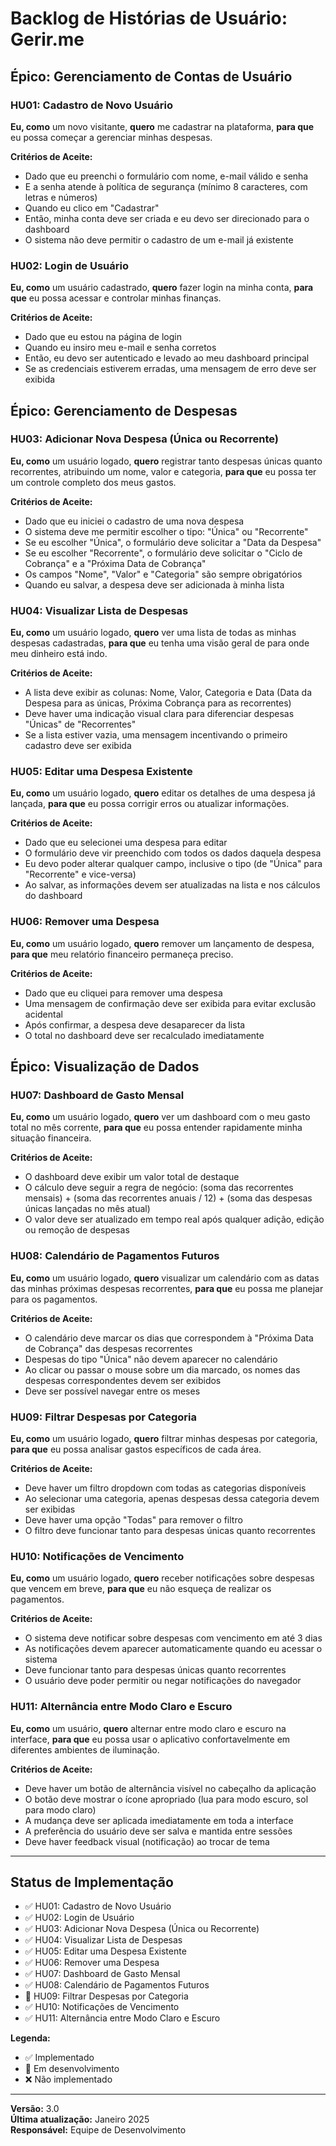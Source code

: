 # Backlog de Histórias de Usuário: Gerir.me

## Épico: Gerenciamento de Contas de Usuário

### HU01: Cadastro de Novo Usuário
**Eu, como** um novo visitante, **quero** me cadastrar na plataforma, **para que** eu possa começar a gerenciar minhas despesas.

**Critérios de Aceite:**
- Dado que eu preenchi o formulário com nome, e-mail válido e senha
- E a senha atende à política de segurança (mínimo 8 caracteres, com letras e números)
- Quando eu clico em "Cadastrar"
- Então, minha conta deve ser criada e eu devo ser direcionado para o dashboard
- O sistema não deve permitir o cadastro de um e-mail já existente

### HU02: Login de Usuário
**Eu, como** um usuário cadastrado, **quero** fazer login na minha conta, **para que** eu possa acessar e controlar minhas finanças.

**Critérios de Aceite:**
- Dado que eu estou na página de login
- Quando eu insiro meu e-mail e senha corretos
- Então, eu devo ser autenticado e levado ao meu dashboard principal
- Se as credenciais estiverem erradas, uma mensagem de erro deve ser exibida

## Épico: Gerenciamento de Despesas

### HU03: Adicionar Nova Despesa (Única ou Recorrente)
**Eu, como** um usuário logado, **quero** registrar tanto despesas únicas quanto recorrentes, atribuindo um nome, valor e categoria, **para que** eu possa ter um controle completo dos meus gastos.

**Critérios de Aceite:**
- Dado que eu iniciei o cadastro de uma nova despesa
- O sistema deve me permitir escolher o tipo: "Única" ou "Recorrente"
- Se eu escolher "Única", o formulário deve solicitar a "Data da Despesa"
- Se eu escolher "Recorrente", o formulário deve solicitar o "Ciclo de Cobrança" e a "Próxima Data de Cobrança"
- Os campos "Nome", "Valor" e "Categoria" são sempre obrigatórios
- Quando eu salvar, a despesa deve ser adicionada à minha lista

### HU04: Visualizar Lista de Despesas
**Eu, como** um usuário logado, **quero** ver uma lista de todas as minhas despesas cadastradas, **para que** eu tenha uma visão geral de para onde meu dinheiro está indo.

**Critérios de Aceite:**
- A lista deve exibir as colunas: Nome, Valor, Categoria e Data (Data da Despesa para as únicas, Próxima Cobrança para as recorrentes)
- Deve haver uma indicação visual clara para diferenciar despesas "Únicas" de "Recorrentes"
- Se a lista estiver vazia, uma mensagem incentivando o primeiro cadastro deve ser exibida

### HU05: Editar uma Despesa Existente
**Eu, como** um usuário logado, **quero** editar os detalhes de uma despesa já lançada, **para que** eu possa corrigir erros ou atualizar informações.

**Critérios de Aceite:**
- Dado que eu selecionei uma despesa para editar
- O formulário deve vir preenchido com todos os dados daquela despesa
- Eu devo poder alterar qualquer campo, inclusive o tipo (de "Única" para "Recorrente" e vice-versa)
- Ao salvar, as informações devem ser atualizadas na lista e nos cálculos do dashboard

### HU06: Remover uma Despesa
**Eu, como** um usuário logado, **quero** remover um lançamento de despesa, **para que** meu relatório financeiro permaneça preciso.

**Critérios de Aceite:**
- Dado que eu cliquei para remover uma despesa
- Uma mensagem de confirmação deve ser exibida para evitar exclusão acidental
- Após confirmar, a despesa deve desaparecer da lista
- O total no dashboard deve ser recalculado imediatamente

## Épico: Visualização de Dados

### HU07: Dashboard de Gasto Mensal
**Eu, como** um usuário logado, **quero** ver um dashboard com o meu gasto total no mês corrente, **para que** eu possa entender rapidamente minha situação financeira.

**Critérios de Aceite:**
- O dashboard deve exibir um valor total de destaque
- O cálculo deve seguir a regra de negócio: (soma das recorrentes mensais) + (soma das recorrentes anuais / 12) + (soma das despesas únicas lançadas no mês atual)
- O valor deve ser atualizado em tempo real após qualquer adição, edição ou remoção de despesas

### HU08: Calendário de Pagamentos Futuros
**Eu, como** um usuário logado, **quero** visualizar um calendário com as datas das minhas próximas despesas recorrentes, **para que** eu possa me planejar para os pagamentos.

**Critérios de Aceite:**
- O calendário deve marcar os dias que correspondem à "Próxima Data de Cobrança" das despesas recorrentes
- Despesas do tipo "Única" não devem aparecer no calendário
- Ao clicar ou passar o mouse sobre um dia marcado, os nomes das despesas correspondentes devem ser exibidos
- Deve ser possível navegar entre os meses

### HU09: Filtrar Despesas por Categoria
**Eu, como** um usuário logado, **quero** filtrar minhas despesas por categoria, **para que** eu possa analisar gastos específicos de cada área.

**Critérios de Aceite:**
- Deve haver um filtro dropdown com todas as categorias disponíveis
- Ao selecionar uma categoria, apenas despesas dessa categoria devem ser exibidas
- Deve haver uma opção "Todas" para remover o filtro
- O filtro deve funcionar tanto para despesas únicas quanto recorrentes

### HU10: Notificações de Vencimento
**Eu, como** um usuário logado, **quero** receber notificações sobre despesas que vencem em breve, **para que** eu não esqueça de realizar os pagamentos.

**Critérios de Aceite:**
- O sistema deve notificar sobre despesas com vencimento em até 3 dias
- As notificações devem aparecer automaticamente quando eu acessar o sistema
- Deve funcionar tanto para despesas únicas quanto recorrentes
- O usuário deve poder permitir ou negar notificações do navegador

### HU11: Alternância entre Modo Claro e Escuro
**Eu, como** um usuário, **quero** alternar entre modo claro e escuro na interface, **para que** eu possa usar o aplicativo confortavelmente em diferentes ambientes de iluminação.

**Critérios de Aceite:**
- Deve haver um botão de alternância visível no cabeçalho da aplicação
- O botão deve mostrar o ícone apropriado (lua para modo escuro, sol para modo claro)
- A mudança deve ser aplicada imediatamente em toda a interface
- A preferência do usuário deve ser salva e mantida entre sessões
- Deve haver feedback visual (notificação) ao trocar de tema

---

## Status de Implementação

- ✅ HU01: Cadastro de Novo Usuário
- ✅ HU02: Login de Usuário
- ✅ HU03: Adicionar Nova Despesa (Única ou Recorrente)
- ✅ HU04: Visualizar Lista de Despesas
- ✅ HU05: Editar uma Despesa Existente
- ✅ HU06: Remover uma Despesa
- ✅ HU07: Dashboard de Gasto Mensal
- ✅ HU08: Calendário de Pagamentos Futuros
- 🔄 HU09: Filtrar Despesas por Categoria
- ✅ HU10: Notificações de Vencimento
- ✅ HU11: Alternância entre Modo Claro e Escuro

**Legenda:**
- ✅ Implementado
- 🔄 Em desenvolvimento
- ❌ Não implementado

---

**Versão:** 3.0  
**Última atualização:** Janeiro 2025  
**Responsável:** Equipe de Desenvolvimento